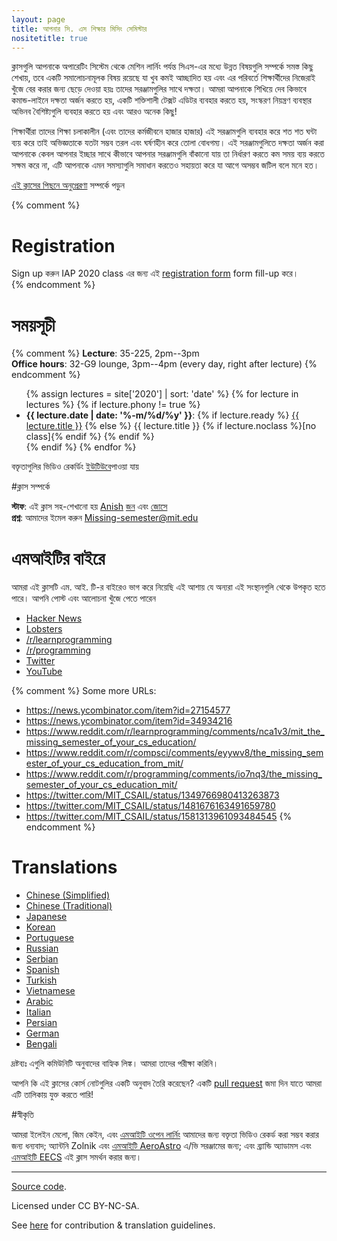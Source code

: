 ```yaml
---
layout: page
title: আপনার সি. এস শিক্ষার মিসিং সেমিস্টার
nositetitle: true
---
```


ক্লাসগুলি আপনাকে অপারেটিং সিস্টেম থেকে মেশিন লার্নিং পর্যন্ত সিএস-এর মধ্যে উন্নত বিষয়গুলি সম্পর্কে সমস্ত কিছু শেখায়, তবে একটি সমালোচনামূলক বিষয় রয়েছে যা খুব কমই আচ্ছাদিত হয় এবং এর পরিবর্তে শিক্ষার্থীদের নিজেরাই খুঁজে বের করার জন্য ছেড়ে দেওয়া হয়ঃ তাদের সরঞ্জামগুলির সাথে দক্ষতা। আমরা আপনাকে শিখিয়ে দেব কিভাবে কমান্ড-লাইনে দক্ষতা অর্জন করতে হয়, একটি শক্তিশালী টেক্সট এডিটর ব্যবহার করতে হয়, সংস্করণ নিয়ন্ত্রণ ব্যবস্থার অভিনব বৈশিষ্ট্যগুলি ব্যবহার করতে হয় এবং আরও অনেক কিছু!

শিক্ষার্থীরা তাদের শিক্ষা চলাকালীন (এবং তাদের কর্মজীবনে হাজার হাজার) এই সরঞ্জামগুলি ব্যবহার করে শত শত ঘন্টা ব্যয় করে তাই অভিজ্ঞতাকে যতটা সম্ভব তরল এবং ঘর্ষণহীন করে তোলা বোধগম্য। এই সরঞ্জামগুলিতে দক্ষতা অর্জন করা আপনাকে কেবল আপনার ইচ্ছার সাথে কীভাবে আপনার সরঞ্জামগুলি বাঁকানো যায় তা নির্ধারণ করতে কম সময় ব্যয় করতে সক্ষম করে না, এটি আপনাকে এমন সমস্যাগুলি সমাধান করতেও সহায়তা করে যা আগে অসম্ভব জটিল বলে মনে হত।

[এই ক্লাসের পিছনে অনুপ্রেরণা](/about/) সম্পর্কে পড়ুন

{% comment %}
# Registration

Sign up করুন  IAP 2020 class  এর জন্য  এই [registration form](https://forms.gle/TD1KnwCSV52qexVt9) form  fill-up  করে।  
{% endcomment %}

# সময়সূচী

{% comment %}
**Lecture**: 35-225, 2pm--3pm<br>
**Office hours**: 32-G9 lounge, 3pm--4pm (every day, right after lecture)
{% endcomment %}

<ul>
{% assign lectures = site['2020'] | sort: 'date' %}
{% for lecture in lectures %}
    {% if lecture.phony != true %}
        <li>
        <strong>{{ lecture.date | date: '%-m/%d/%y' }}</strong>:
        {% if lecture.ready %}
            <a href="{{ lecture.url }}">{{ lecture.title }}</a>
        {% else %}
            {{ lecture.title }} {% if lecture.noclass %}[no class]{% endif %}
        {% endif %}
        </li>
    {% endif %}
{% endfor %}
</ul>

বক্তৃতাগুলির ভিডিও রেকর্ডিং [ইউটিউবে](https://www.youtube.com/playlist?list=PlyzOVJj3bHQuloKGG59rS43e29ro7I57J)পাওয়া যায়

#ক্লাস সম্পর্কে

**স্টাফ**: এই ক্লাস সহ-শেখানো হয় [Anish](https://www.anishathalye.com/) [জন](https://thesquareplanet.com/) এবং [জোসে](http://josejg.com/)<br>
**প্রশ্ন**: আমাদের ইমেল করুন [Missing-semester@mit.edu](mailto:Missing-semester@mit.edu)

# এমআইটির বাইরে

আমরা এই ক্লাসটি এম. আই. টি-র বাইরেও ভাগ করে নিয়েছি এই আশায় যে অন্যরা এই সংস্থানগুলি থেকে উপকৃত হতে পারে। আপনি পোস্ট এবং আলোচনা খুঁজে পেতে পারেন

 - [Hacker News](https://news.ycombinator.com/item?id=22226380)
 - [Lobsters](https://lobste.rs/s/ti1k98/missing_semester_your_cs_education_mit)
 - [/r/learnprogramming](https://www.reddit.com/r/learnprogramming/comments/eyagda/the_missing_semester_of_your_cs_education_mit/)
 - [/r/programming](https://www.reddit.com/r/programming/comments/eyagcd/the_missing_semester_of_your_cs_education_mit/)
 - [Twitter](https://twitter.com/jonhoo/status/1224383452591509507)
 - [YouTube](https://www.youtube.com/playlist?list=PLyzOVJj3bHQuloKGG59rS43e29ro7I57J)

{% comment %}
Some more URLs:

- https://news.ycombinator.com/item?id=27154577
- https://news.ycombinator.com/item?id=34934216
- https://www.reddit.com/r/learnprogramming/comments/nca1v3/mit_the_missing_semester_of_your_cs_education/
- https://www.reddit.com/r/compsci/comments/eyywv8/the_missing_semester_of_your_cs_education_from_mit/
- https://www.reddit.com/r/programming/comments/io7nq3/the_missing_semester_of_your_cs_education_mit/
- https://twitter.com/MIT_CSAIL/status/1349766980413263873
- https://twitter.com/MIT_CSAIL/status/1481676163491659780
- https://twitter.com/MIT_CSAIL/status/1581313961093484545
{% endcomment %}

# Translations

- [Chinese (Simplified)](https://missing-semester-cn.github.io/)
- [Chinese (Traditional)](https://missing-semester-zh-hant.github.io/)
- [Japanese](https://missing-semester-jp.github.io/)
- [Korean](https://missing-semester-kr.github.io/)
- [Portuguese](https://missing-semester-pt.github.io/)
- [Russian](https://missing-semester-rus.github.io/)
- [Serbian](https://netboxify.com/missing-semester/)
- [Spanish](https://missing-semester-esp.github.io/)
- [Turkish](https://missing-semester-tr.github.io/)
- [Vietnamese](https://missing-semester-vn.github.io/)
- [Arabic](https://missing-semester-ar.github.io/)
- [Italian](https://missing-semester-it.github.io/)
- [Persian](https://missing-semester-fa.github.io/)
- [German](https://missing-semester-de.github.io/)
- [Bengali](https://missing-semester-bn.github.io/)

দ্রষ্টব্যঃ এগুলি কমিউনিটি অনুবাদের বাহ্যিক লিঙ্ক। আমরা তাদের পরীক্ষা করিনি।

আপনি কি এই ক্লাসের কোর্স নোটগুলির একটি অনুবাদ তৈরি করেছেন? একটি [pull request](https://github.com/missing-semester/missing-semester/pulls) জমা দিন যাতে আমরা এটি তালিকায় যুক্ত করতে পারি!

#স্বীকৃতি

আমরা ইলেইন মেলো, জিম কেইন, এবং [এমআইটি ওপেন লার্নিং](https://openlearning.mit.edu/) আমাদের জন্য বক্তৃতা ভিডিও রেকর্ড করা সম্ভব করার জন্য ধন্যবাদ; অ্যান্টনি Zolnik এবং [এমআইটি AeroAstro](https://aeroastro.mit.edu/) এ/ভি সরঞ্জামের জন্য; এবং ব্র্যান্ডি অ্যাডামস এবং [এমআইটি EECS](https://www.eecs.mit.edu/) এই ক্লাস সমর্থন করার জন্য।

---

<div class="small center">
<p><a href="https://github.com/missing-semester/missing-semester">Source code</a>.</p>
<p>Licensed under CC BY-NC-SA.</p>
<p>See <a href="/license/">here</a> for contribution &amp; translation guidelines.</p>
</div>
